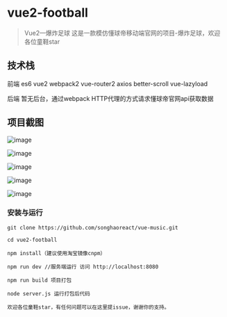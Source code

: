# vue2-football

> Vue2—爆炸足球
这是一款模仿懂球帝移动端官网的项目-爆炸足球，欢迎各位童鞋star 

## 技术栈

前端 es6 vue2 webpack2 vue-router2 axios better-scroll vue-lazyload

后端 暂无后台，通过webpack HTTP代理的方式请求懂球帝官网api获取数据

## 项目截图

![image](https://github.com/songhaoreact/vue-music/blob/master/static/1.png)

![image](https://github.com/songhaoreact/vue-music/blob/master/static/2.png)

![image](https://github.com/songhaoreact/vue-music/blob/master/static/3.png)

![image](https://github.com/songhaoreact/vue-music/blob/master/static/4.png)

![image](https://github.com/songhaoreact/vue-music/blob/master/static/5.png)

### 安装与运行

```
git clone https://github.com/songhaoreact/vue-music.git

cd vue2-football

npm install（建议使用淘宝镜像cnpm）

npm run dev //服务端运行 访问 http://localhost:8080

npm run build 项目打包 

node server.js 运行打包后代码 

欢迎各位童鞋star，有任何问题可以在这里提issue，谢谢你的支持。
